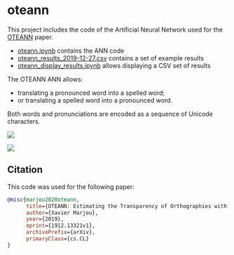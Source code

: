 # oteann
This project includes the code of the Artificial Neural Network used for the [OTEANN](https://arxiv.org/abs/1912.13321) paper. 
* [oteann.ipynb](oteann.ipynb) contains the ANN code
* [oteann_results_2019-12-27.csv](oteann_results_2019-12-27.csv) contains a set of example results
* [oteann_display_results.ipynb](oteann_display_results.ipynb) allows displaying a CSV set of results

The OTEANN ANN allows:
* translating a pronounced word into a spelled word;
* or translating a spelled word into a pronounced word.

Both words and pronunciations are encoded as a sequence of Unicode characters.

![](oteann-writing.png?raw=true)

![](oteann-reading.png?raw=true)

## Citation
This code was used for the following paper:
```bibtex
@misc{marjou2020oteann,
      title={OTEANN: Estimating the Transparency of Orthographies with an Artificial Neural Network}, 
      author={Xavier Marjou},
      year={2019},
      eprint={1912.13321v1},
      archivePrefix={arXiv},
      primaryClass={cs.CL}
}
```
